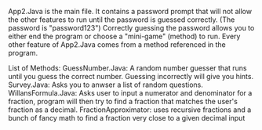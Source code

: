 App2.Java is the main file. It contains a password prompt that will not allow the other features to run until the password is guessed correctly. (The password is "password123")
Correctly guessing the password allows you to either end the program or choose a "mini-game" (method) to run.
Every other feature of App2.Java comes from a method referenced in the program.

List of Methods:
GuessNumber.Java: A random number guesser that runs until you guess the correct number. Guessing incorrectly will give you hints.
Survey.Java: Asks you to anwser a list of random questions.
WillansFormula.Java: Asks user to input a numerator and denominator for a fraction, program will then try to find a fraction that matches the user's fraction as a decimal.
FractionApproximator: uses recursive fractions and a bunch of fancy math to find a fraction very close to a given decimal input
